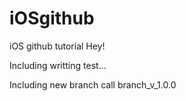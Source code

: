 # iOSgithub
iOS github tutorial
Hey!

Including writting test...


Including new branch call branch_v_1.0.0
